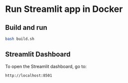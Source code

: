 # Run Streamlit app in Docker

## Build and run

```bash
bash build.sh
```

## Streamlit Dashboard

To open the Streamlit dashboard, go to:

```bash
http://localhost:8501
```
